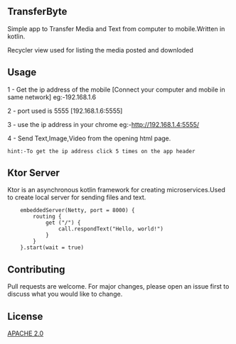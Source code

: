 ## TransferByte
Simple app to Transfer Media and Text from computer to mobile.Written in kotlin.

Recycler view used for listing the media posted and downloded

## Usage

1 - Get the ip address of the mobile [Connect your computer and mobile in same network]
	eg:-192.168.1.6

2 - port used is 5555 [192.168.1.6:5555]

3 - use the ip address in your chrome 
	eg:-http://192.168.1.4:5555/

4 - Send Text,Image,Video from the opening html page. 	

	hint:-To get the ip address click 5 times on the app header


## Ktor Server

Ktor is an asynchronous kotlin framework for creating microservices.Used to create local server for sending files and text.

```
	embeddedServer(Netty, port = 8000) {
		routing {
			get ("/") {
				call.respondText("Hello, world!")
			}
		}
	}.start(wait = true)
```

## Contributing
Pull requests are welcome. For major changes, please open an issue first to discuss what you would like to change.

## License
[APACHE 2.0](https://www.apache.org/licenses/LICENSE-2.0)
